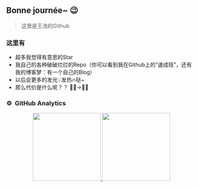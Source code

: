 ## Bonne journée~ 😉
> 这里是王浩的Github

### 这里有
- 超多我觉得有意思的Star
- 我自己的各种破破烂烂的Repo（你可以看到我在Github上的“速成班”，还有我的博客梦：有一个自己的Blog）
- 以后会更多的发光💡发热🔥哒~
- 那么代价是什么呢？？ 👨‍🦱->👨‍🦲 

### ⚙️ &nbsp;GitHub Analytics

<p align="center">
<a href="https://github.com/wanghao8fh">
  <img height="180em" src="https://github-readme-stats-eight-theta.vercel.app/api?username=wanghao8fh&show_icons=true&theme=algolia&include_all_commits=true&count_private=true"/>
  <img height="180em" src="https://github-readme-stats-eight-theta.vercel.app/api/top-langs/?username=wanghao8fh&layout=compact&langs_count=8&theme=algolia"/>
</a>
</p>
